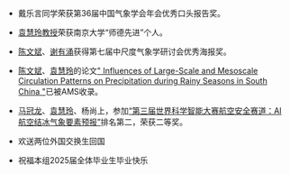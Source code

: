 - <Badge type="danger" text="2025-9" vertical="middle" /> 戴乐言同学荣获第36届中国气象学会年会优秀口头报告奖。

<p style="margin-bottom: 0.5em;"></p>

- <Badge type="danger" text="2025-9" vertical="middle" /> [袁慧玲教授][袁慧玲]荣获南京大学“师德先进”个人。

<p style="margin-bottom: 0.5em;"></p>

- <Badge type="danger" text="2025-8" vertical="middle" /> [陈文斌][]、[谢有涌][]获得第七届中尺度气象学研讨会优秀海报奖。

<p style="margin-bottom: 0.5em;"></p>

- <Badge type="important" text="2025-07" vertical="middle" /> [陈文斌][]、[袁慧玲][]的论文[" Influences of Large-Scale and Mesoscale Circulation Patterns on Precipitation during Rainy Seasons in South China "](https://journals.ametsoc.org/view/journals/mwre/153/8/MWR-D-24-0192.1.xml)已被AMS收录。

<p style="margin-bottom: 0.5em;"></p>

- <Badge type="danger" text="2025-07" vertical="middle" /> [马冠龙][]、[袁慧玲][]、杨尚上，参加[“第三届世界科学智能大赛航空安全赛道：AI航空结冰气象要素预报”](http://competition.sais.com.cn/competitionDetail/532311/format)排名第二，荣获二等奖。

<p style="margin-bottom: 0.5em;"></p>

- <Badge type="tip" text="2025-07" vertical="middle" /> 欢送两位外国交换生回国

<p style="margin-bottom: 0.5em;"></p>

- <Badge type="tip" text="2025-07" vertical="middle" /> 祝福本组2025届全体毕业生毕业快乐

[袁慧玲]: https://as.nju.edu.cn/60/20/c11339a483360/page.htm
[王婧羽]: /member/student/wangjingyu.html
[陈文斌]: /member/student/chenwenbin.html
[徐凡宇]: /member/student/xufanyu.html
[林立旻]: /member/student/linlimin.html
[邵春雨]: /member/student/shaochunyu.html
[谢有涌]: /member/student/xieyouyong.html
[陈方亮]: /member/student/chenfangliang.html
[董一凡]: /member/student/dongyifan.html
[范禹韬]: /member/student/fanyutao.html
[黄　柯]: /member/student/huangke.html
[唐嘉宁]: /member/student/tangjianing.html
[马冠龙]: /member/student/maguanlong.html
[张子逸]: /member/student/zhangziyi.html
[葛星宇]: /member/student/gexingyu.html
[赵　阳]: /member/student/zhaoyang.html
[夏雨凡]: /member/student/xiayufan.html
[刘屹恒]: /member/student/liuyiheng.html
[刘　阳]: /member/student/liuyang.html
[李孟斌]: /member/student/limengbin.html
[李　翔]: /member/student/lixiang.html
[黄　涵]: /member/student/huanghan.html
[王秀智]: /member/student/wangxiuzhi.html